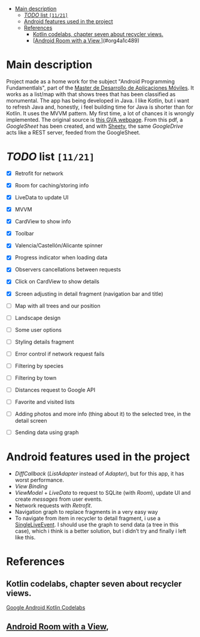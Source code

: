 - [Main description](#org0a9eaed)
    - [*TODO* list <code>[11/21]</code>](#orgbe75d1f)
    - [Android features used in the project](#org2052719)
    - [References](#org0bb03c8)
      - [Kotlin codelabs, chapter seven about recycler views.](#orgd5872f4)
      - [[Android Room with a View](<https://codelabs.developers.google.com/codelabs/android-room-with-a-view/#0>),](#org4a1c489)


<a id="org0a9eaed"></a>

# Main description

Project made as a home work for the subject "Android Programming Fundamentlals", part of the [Master de Desarrollo de Aplicaciones Móviles](<http://mmoviles.upv.es>). It works as a list/map with that shows trees that has been classified as monumental. The app has being developed in Java. I like Kotlin, but i want to refresh Java and, honestly, i feel building time for Java is shorter than for Kotlin. It uses the MVVM pattern. My first time, a lot of chances it is wrongly implemented. The original source is [this GVA webpage](<http://www.agroambient.gva.es/documents/20551003/163052224/Cataleg+10+de+octubre+de+2016/e0cf7d60-9ac4-4b48-bcc9-2082856308a2>). From this pdf, a *GoogleSheet* has been created, and with [Sheety](<https://sheety.co/>), the same *GoogleDrive* acts like a REST server, feeded from the GoogleSheet.


<a id="orgbe75d1f"></a>

# *TODO* list <code>[11/21]</code>

-   [X] Retrofit for network
-   [X] Room for caching/storing info
-   [X] LiveData to update UI
-   [X] MVVM
-   [X] CardView to show info
-   [X] Toolbar
-   [X] Valencia/Castellón/Alicante spinner
-   [X] Progress indicator when loading data
-   [X] Observers cancellations between requests
-   [X] Click on CardView to show details
-   [X] Screen adjusting in detail fragment (navigation bar and title)
-   [ ] Map with all trees and our position
-   [ ] Landscape design
-   [ ] Some user options
-   [ ] Styling details fragment
-   [ ] Error control if network request fails
-   [ ] Filtering by species
-   [ ] Filtering by town
-   [ ] Distances request to Google API
-   [ ] Favorite and visited lists
-   [ ] Adding photos and more info (thing about it) to the selected tree, in the detail screen
-   [ ] Sending data using graph


<a id="org2052719"></a>

# Android features used in the project

-   *DiffCallback* (*ListAdapter* instead of *Adapter*), but for this app, it has worst performance.
-   *View Binding*
-   *ViewModel* + *LiveData* to request to SQLite (with *Room*), update UI and create *messages* from user events.
-   Network requests with *Retrofit*.
-   Navigation graph to replace fragments in a very easy way
-   To navigate from item in recycler to detail fragment, i use a [SingleLiveEvent](<https://github.com/android/architecture-samples/blob/dev-todo-mvvm-live/todoapp/app/src/main/java/com/example/android/architecture/blueprints/todoapp/SingleLiveEvent.java>). I should use the graph to send data (a tree in this case), which i think is a better solution, but i didn’t try and finally i left like this.


<a id="org0bb03c8"></a>

# References


<a id="orgd5872f4"></a>

## Kotlin codelabs, chapter seven about recycler views.

[Google Android Kotlin Codelabs](<https://codelabs.developers.google.com/android-kotlin-fundamentals/>)


<a id="org4a1c489"></a>

## [Android Room with a View](<https://codelabs.developers.google.com/codelabs/android-room-with-a-view/#0>),
